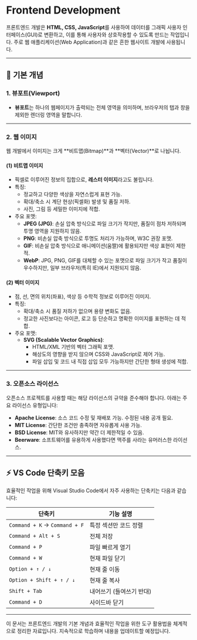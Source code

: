 # Frontend Development

프론트엔드 개발은 **HTML, CSS, JavaScript**를 사용하여 데이터를 그래픽 사용자 인터페이스(GUI)로 변환하고, 이를 통해 사용자와 상호작용할 수 있도록 만드는 작업입니다. 주로 웹 애플리케이션(Web Application)과 같은 흔한 웹사이트 개발에 사용됩니다.

---

## 📖 기본 개념

### **1. 뷰포트(Viewport)**
- **뷰포트**는 하나의 웹페이지가 출력되는 전체 영역을 의미하며, 브라우저의 탭과 창을 제외한 렌더링 영역을 말합니다.

---

### **2. 웹 이미지**
웹 개발에서 이미지는 크게 **비트맵(Bitmap)**과 **벡터(Vector)**로 나뉩니다.

#### **(1) 비트맵 이미지**
- 픽셀로 이루어진 정보의 집합으로, **레스터 이미지**라고도 불립니다.
- 특징:
  - 정교하고 다양한 색상을 자연스럽게 표현 가능.
  - 확대/축소 시 계단 현상(픽셀화) 발생 및 품질 저하.
  - 사진, 그림 등 세밀한 이미지에 적합.
- 주요 포맷:
  - **JPEG (JPG)**: 손실 압축 방식으로 파일 크기가 작지만, 품질이 점차 저하되며 투명 영역을 지원하지 않음.
  - **PNG**: 비손실 압축 방식으로 투명도 처리가 가능하며, W3C 권장 포맷.
  - **GIF**: 비손실 압축 방식으로 애니메이션(움짤)에 활용되지만 색상 표현이 제한적.
  - **WebP**: JPG, PNG, GIF를 대체할 수 있는 포맷으로 파일 크기가 작고 품질이 우수하지만, 일부 브라우저(특히 IE)에서 지원되지 않음.

#### **(2) 벡터 이미지**
- 점, 선, 면의 위치(좌표), 색상 등 수학적 정보로 이루어진 이미지.
- 특징:
  - 확대/축소 시 품질 저하가 없으며 용량 변화도 없음.
  - 정교한 사진보다는 아이콘, 로고 등 단순하고 명확한 이미지를 표현하는 데 적합.
- 주요 포맷:
  - **SVG (Scalable Vector Graphics)**:
    - HTML/XML 기반의 벡터 그래픽 포맷.
    - 해상도의 영향을 받지 않으며 CSS와 JavaScript로 제어 가능.
    - 파일 삽입 및 코드 내 직접 삽입 모두 가능하지만 간단한 형태 생성에 적합.

---

### **3. 오픈소스 라이선스**
오픈소스 프로젝트를 사용할 때는 해당 라이선스의 규약을 준수해야 합니다. 아래는 주요 라이선스 유형입니다:
- **Apache License**: 소스 코드 수정 및 재배포 가능. 수정된 내용 공개 필요.
- **MIT License**: 간단한 조건만 충족하면 자유롭게 사용 가능.
- **BSD License**: MIT와 유사하지만 약간 더 제한적일 수 있음.
- **Beerware**: 소프트웨어를 유용하게 사용했다면 맥주를 사라는 유머러스한 라이선스.

---

## ⚡ VS Code 단축키 모음

효율적인 작업을 위해 Visual Studio Code에서 자주 사용하는 단축키는 다음과 같습니다:

| 단축키                          | 기능 설명                              |
|---------------------------------|---------------------------------------|
| `Command + K` → `Command + F`   | 특정 섹션만 코드 정렬                 |
| `Command + Alt + S`             | 전체 저장                             |
| `Command + P`                   | 파일 빠르게 열기                      |
| `Command + W`                   | 현재 파일 닫기                        |
| `Option + ↑ / ↓`                | 현재 줄 이동                          |
| `Option + Shift + ↑ / ↓`        | 현재 줄 복사                          |
| `Shift + Tab`                   | 내어쓰기 (들여쓰기 반대)              |
| `Command + D`                   | 사이드바 닫기                         |

---

이 문서는 프론트엔드 개발의 기본 개념과 효율적인 작업을 위한 도구 활용법을 체계적으로 정리한 자료입니다. 지속적으로 학습하며 내용을 업데이트할 예정입니다.
